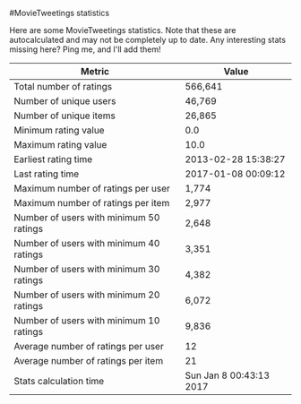 #MovieTweetings statistics

Here are some MovieTweetings statistics. Note that these are autocalculated and may not be completely up to date. Any interesting stats missing here? Ping me, and I'll add them!

Metric | Value
--- | ---
Total number of ratings                 | 566,641
Number of unique users                  | 46,769
Number of unique items                  | 26,865
Minimum rating value                    | 0.0
Maximum rating value                    | 10.0
Earliest rating time                    | 2013-02-28 15:38:27
Last rating time                        | 2017-01-08 00:09:12
Maximum number of ratings per user      | 1,774
Maximum number of ratings per item      | 2,977
Number of users with minimum 50 ratings | 2,648
Number of users with minimum 40 ratings | 3,351
Number of users with minimum 30 ratings | 4,382
Number of users with minimum 20 ratings | 6,072
Number of users with minimum 10 ratings | 9,836
Average number of ratings per user      | 12
Average number of ratings per item      | 21
Stats calculation time                  | Sun Jan  8 00:43:13 2017

